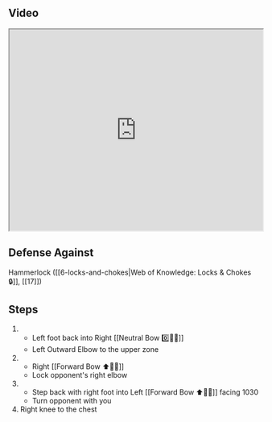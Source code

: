 ## Video

<iframe src="https://www.youtube.com/embed/-lpvjG0gD0E" width="100%" height="400"></iframe>

## Defense Against

Hammerlock ([[6-locks-and-chokes|Web of Knowledge: Locks & Chokes 🔒]], [[17]])

## Steps

1. - Left foot back into Right [[Neutral Bow 0️⃣🧍‍♂️]]
    - Left Outward Elbow to the upper zone
2. - Right [[Forward Bow ⬆️🧍‍♂️]]
    - Lock opponent's right elbow
3. - Step back with right foot into Left [[Forward Bow ⬆️🧍‍♂️]] facing 1030
    - Turn opponent with you
4. Right knee to the chest